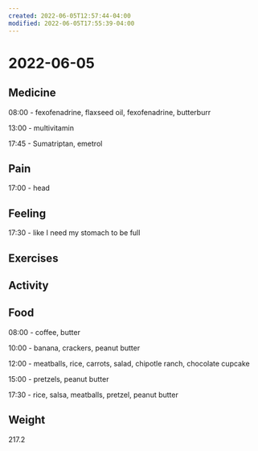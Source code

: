 ```yaml
---
created: 2022-06-05T12:57:44-04:00
modified: 2022-06-05T17:55:39-04:00
---
```


# 2022-06-05

## Medicine

08:00 - fexofenadrine, flaxseed oil, fexofenadrine, butterburr

13:00 - multivitamin 

17:45 - Sumatriptan, emetrol 

## Pain

17:00 - head


## Feeling

17:30 - like I need my stomach to be full


## Exercises


## Activity


## Food

08:00 - coffee, butter

10:00 - banana, crackers, peanut butter

12:00 - meatballs, rice, carrots, salad, chipotle ranch, chocolate cupcake 

15:00 - pretzels, peanut butter

17:30 - rice, salsa, meatballs, pretzel, peanut butter 


## Weight

217.2
